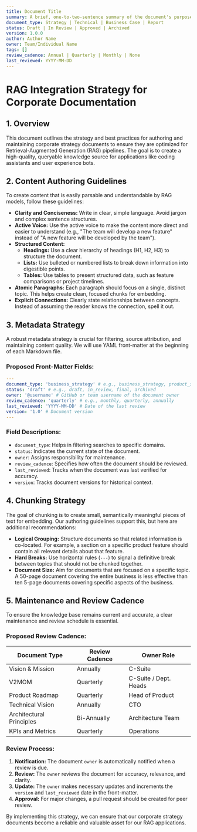 ```yaml
---
title: Document Title
summary: A brief, one-to-two-sentence summary of the document's purpose and content.
document_type: Strategy | Technical | Business Case | Report
status: Draft | In Review | Approved | Archived
version: 1.0.0
author: Author Name
owner: Team/Individual Name
tags: []
review_cadence: Annual | Quarterly | Monthly | None
last_reviewed: YYYY-MM-DD
---
```

# RAG Integration Strategy for Corporate Documentation

## 1. Overview

This document outlines the strategy and best practices for authoring and maintaining corporate strategy documents to ensure they are optimized for Retrieval-Augmented Generation (RAG) pipelines. The goal is to create a high-quality, queryable knowledge source for applications like coding assistants and user experience bots.

## 2. Content Authoring Guidelines

To create content that is easily parsable and understandable by RAG models, follow these guidelines:

*   **Clarity and Conciseness:** Write in clear, simple language. Avoid jargon and complex sentence structures.
*   **Active Voice:** Use the active voice to make the content more direct and easier to understand (e.g., "The team will develop a new feature" instead of "A new feature will be developed by the team").
*   **Structured Content:**
    *   **Headings:** Use a clear hierarchy of headings (H1, H2, H3) to structure the document.
    *   **Lists:** Use bulleted or numbered lists to break down information into digestible points.
    *   **Tables:** Use tables to present structured data, such as feature comparisons or project timelines.
*   **Atomic Paragraphs:** Each paragraph should focus on a single, distinct topic. This helps create clean, focused chunks for embedding.
*   **Explicit Connections:** Clearly state relationships between concepts. Instead of assuming the reader knows the connection, spell it out.

## 3. Metadata Strategy

A robust metadata strategy is crucial for filtering, source attribution, and maintaining content quality. We will use YAML front-matter at the beginning of each Markdown file.

### Proposed Front-Matter Fields:

```yaml
---
document_type: 'business_strategy' # e.g., business_strategy, product_strategy, technical_vision
status: 'draft' # e.g., draft, in_review, final, archived
owner: '@username' # GitHub or team username of the document owner
review_cadence: 'quarterly' # e.g., monthly, quarterly, annually
last_reviewed: 'YYYY-MM-DD' # Date of the last review
version: '1.0' # Document version
---
```

### Field Descriptions:

*   `document_type`: Helps in filtering searches to specific domains.
*   `status`: Indicates the current state of the document.
*   `owner`: Assigns responsibility for maintenance.
*   `review_cadence`: Specifies how often the document should be reviewed.
*   `last_reviewed`: Tracks when the document was last verified for accuracy.
*   `version`: Tracks document versions for historical context.

## 4. Chunking Strategy

The goal of chunking is to create small, semantically meaningful pieces of text for embedding. Our authoring guidelines support this, but here are additional recommendations:

*   **Logical Grouping:** Structure documents so that related information is co-located. For example, a section on a specific product feature should contain all relevant details about that feature.
*   **Hard Breaks:** Use horizontal rules (`---`) to signal a definitive break between topics that should not be chunked together.
*   **Document Size:** Aim for documents that are focused on a specific topic. A 50-page document covering the entire business is less effective than ten 5-page documents covering specific aspects of the business.

## 5. Maintenance and Review Cadence

To ensure the knowledge base remains current and accurate, a clear maintenance and review schedule is essential.

### Proposed Review Cadence:

| Document Type             | Review Cadence | Owner Role          |
| ------------------------- | -------------- | ------------------- |
| Vision & Mission          | Annually       | C-Suite             |
| V2MOM                     | Quarterly      | C-Suite / Dept. Heads |
| Product Roadmap           | Quarterly      | Head of Product     |
| Technical Vision          | Annually       | CTO                 |
| Architectural Principles  | Bi-Annually    | Architecture Team   |
| KPIs and Metrics          | Quarterly      | Operations          |

### Review Process:

1.  **Notification:** The document `owner` is automatically notified when a review is due.
2.  **Review:** The `owner` reviews the document for accuracy, relevance, and clarity.
3.  **Update:** The `owner` makes necessary updates and increments the `version` and `last_reviewed` date in the front-matter.
4.  **Approval:** For major changes, a pull request should be created for peer review.

By implementing this strategy, we can ensure that our corporate strategy documents become a reliable and valuable asset for our RAG applications.
